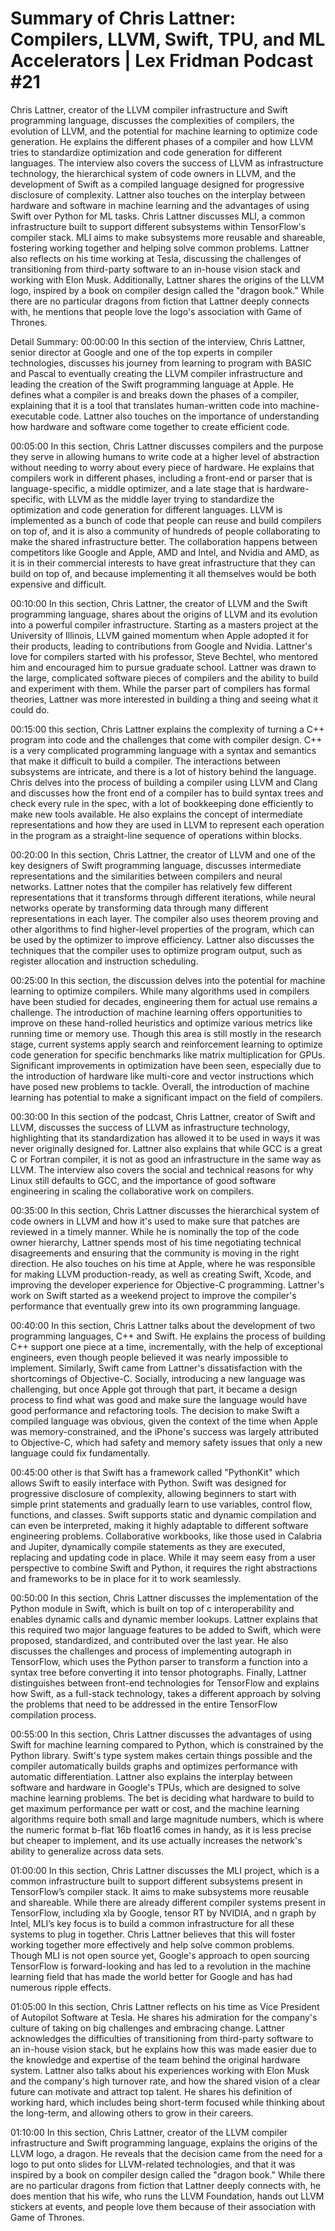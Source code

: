 # Summary of Chris Lattner: Compilers, LLVM, Swift, TPU, and ML Accelerators | Lex Fridman Podcast #21

Chris Lattner, creator of the LLVM compiler infrastructure and Swift programming language, discusses the complexities of compilers, the evolution of LLVM, and the potential for machine learning to optimize code generation. He explains the different phases of a compiler and how LLVM tries to standardize optimization and code generation for different languages. The interview also covers the success of LLVM as infrastructure technology, the hierarchical system of code owners in LLVM, and the development of Swift as a compiled language designed for progressive disclosure of complexity. Lattner also touches on the interplay between hardware and software in machine learning and the advantages of using Swift over Python for ML tasks.
Chris Lattner discusses MLI, a common infrastructure built to support different subsystems within TensorFlow's compiler stack. MLI aims to make subsystems more reusable and shareable, fostering working together and helping solve common problems. Lattner also reflects on his time working at Tesla, discussing the challenges of transitioning from third-party software to an in-house vision stack and working with Elon Musk. Additionally, Lattner shares the origins of the LLVM logo, inspired by a book on compiler design called the "dragon book." While there are no particular dragons from fiction that Lattner deeply connects with, he mentions that people love the logo's association with Game of Thrones.

Detail Summary: 
00:00:00
In this section of the interview, Chris Lattner, senior director at Google and one of the top experts in compiler technologies, discusses his journey from learning to program with BASIC and Pascal to eventually creating the LLVM compiler infrastructure and leading the creation of the Swift programming language at Apple. He defines what a compiler is and breaks down the phases of a compiler, explaining that it is a tool that translates human-written code into machine-executable code. Lattner also touches on the importance of understanding how hardware and software come together to create efficient code.

00:05:00
In this section, Chris Lattner discusses compilers and the purpose they serve in allowing humans to write code at a higher level of abstraction without needing to worry about every piece of hardware. He explains that compilers work in different phases, including a front-end or parser that is language-specific, a middle optimizer, and a late stage that is hardware-specific, with LLVM as the middle layer trying to standardize the optimization and code generation for different languages. LLVM is implemented as a bunch of code that people can reuse and build compilers on top of, and it is also a community of hundreds of people collaborating to make the shared infrastructure better. The collaboration happens between competitors like Google and Apple, AMD and Intel, and Nvidia and AMD, as it is in their commercial interests to have great infrastructure that they can build on top of, and because implementing it all themselves would be both expensive and difficult.

00:10:00
In this section, Chris Lattner, the creator of LLVM and the Swift programming language, shares about the origins of LLVM and its evolution into a powerful compiler infrastructure. Starting as a masters project at the University of Illinois, LLVM gained momentum when Apple adopted it for their products, leading to contributions from Google and Nvidia. Lattner's love for compilers started with his professor, Steve Bechtel, who mentored him and encouraged him to pursue graduate school. Lattner was drawn to the large, complicated software pieces of compilers and the ability to build and experiment with them. While the parser part of compilers has formal theories, Lattner was more interested in building a thing and seeing what it could do.

00:15:00
this section, Chris Lattner explains the complexity of turning a C++ program into code and the challenges that come with compiler design. C++ is a very complicated programming language with a syntax and semantics that make it difficult to build a compiler. The interactions between subsystems are intricate, and there is a lot of history behind the language. Chris delves into the process of building a compiler using LLVM and Clang and discusses how the front end of a compiler has to build syntax trees and check every rule in the spec, with a lot of bookkeeping done efficiently to make new tools available. He also explains the concept of intermediate representations and how they are used in LLVM to represent each operation in the program as a straight-line sequence of operations within blocks.

00:20:00
In this section, Chris Lattner, the creator of LLVM and one of the key designers of Swift programming language, discusses intermediate representations and the similarities between compilers and neural networks. Lattner notes that the compiler has relatively few different representations that it transforms through different iterations, while neural networks operate by transforming data through many different representations in each layer. The compiler also uses theorem proving and other algorithms to find higher-level properties of the program, which can be used by the optimizer to improve efficiency. Lattner also discusses the techniques that the compiler uses to optimize program output, such as register allocation and instruction scheduling.

00:25:00
In this section, the discussion delves into the potential for machine learning to optimize compilers. While many algorithms used in compilers have been studied for decades, engineering them for actual use remains a challenge. The introduction of machine learning offers opportunities to improve on these hand-rolled heuristics and optimize various metrics like running time or memory use. Though this area is still mostly in the research stage, current systems apply search and reinforcement learning to optimize code generation for specific benchmarks like matrix multiplication for GPUs. Significant improvements in optimization have been seen, especially due to the introduction of hardware like multi-core and vector instructions which have posed new problems to tackle. Overall, the introduction of machine learning has potential to make a significant impact on the field of compilers.

00:30:00
In this section of the podcast, Chris Lattner, creator of Swift and LLVM, discusses the success of LLVM as infrastructure technology, highlighting that its standardization has allowed it to be used in ways it was never originally designed for. Lattner also explains that while GCC is a great C or Fortran compiler, it is not as good an infrastructure in the same way as LLVM. The interview also covers the social and technical reasons for why Linux still defaults to GCC, and the importance of good software engineering in scaling the collaborative work on compilers.

00:35:00
In this section, Chris Lattner discusses the hierarchical system of code owners in LLVM and how it's used to make sure that patches are reviewed in a timely manner. While he is nominally the top of the code owner hierarchy, Lattner spends most of his time negotiating technical disagreements and ensuring that the community is moving in the right direction. He also touches on his time at Apple, where he was responsible for making LLVM production-ready, as well as creating Swift, Xcode, and improving the developer experience for Objective-C programming. Lattner's work on Swift started as a weekend project to improve the compiler's performance that eventually grew into its own programming language.

00:40:00
In this section, Chris Lattner talks about the development of two programming languages, C++ and Swift. He explains the process of building C++ support one piece at a time, incrementally, with the help of exceptional engineers, even though people believed it was nearly impossible to implement. Similarly, Swift came from Lattner's dissatisfaction with the shortcomings of Objective-C. Socially, introducing a new language was challenging, but once Apple got through that part, it became a design process to find what was good and make sure the language would have good performance and refactoring tools. The decision to make Swift a compiled language was obvious, given the context of the time when Apple was memory-constrained, and the iPhone's success was largely attributed to Objective-C, which had safety and memory safety issues that only a new language could fix fundamentally.

00:45:00
other is that Swift has a framework called "PythonKit" which allows Swift to easily interface with Python. Swift was designed for progressive disclosure of complexity, allowing beginners to start with simple print statements and gradually learn to use variables, control flow, functions, and classes. Swift supports static and dynamic compilation and can even be interpreted, making it highly adaptable to different software engineering problems. Collaborative workbooks, like those used in Calabria and Jupiter, dynamically compile statements as they are executed, replacing and updating code in place. While it may seem easy from a user perspective to combine Swift and Python, it requires the right abstractions and frameworks to be in place for it to work seamlessly.

00:50:00
In this section, Chris Lattner discusses the implementation of the Python module in Swift, which is built on top of c interoperability and enables dynamic calls and dynamic member lookups. Lattner explains that this required two major language features to be added to Swift, which were proposed, standardized, and contributed over the last year. He also discusses the challenges and process of implementing autograph in TensorFlow, which uses the Python parser to transform a function into a syntax tree before converting it into tensor photographs. Finally, Lattner distinguishes between front-end technologies for TensorFlow and explains how Swift, as a full-stack technology, takes a different approach by solving the problems that need to be addressed in the entire TensorFlow compilation process.

00:55:00
In this section, Chris Lattner discusses the advantages of using Swift for machine learning compared to Python, which is constrained by the Python library. Swift's type system makes certain things possible and the compiler automatically builds graphs and optimizes performance with automatic differentiation. Lattner also explains the interplay between software and hardware in Google's TPUs, which are designed to solve machine learning problems. The bet is deciding what hardware to build to get maximum performance per watt or cost, and the machine learning algorithms require both small and large magnitude numbers, which is where the numeric format b-flat 16b float16 comes in handy, as it is less precise but cheaper to implement, and its use actually increases the network's ability to generalize across data sets.

01:00:00
In this section, Chris Lattner discusses the MLI project, which is a common infrastructure built to support different subsystems present in TensorFlow’s compiler stack. It aims to make subsystems more reusable and shareable. While there are already different compiler systems present in TensorFlow, including xla by Google, tensor RT by NVIDIA, and n graph by Intel, MLI’s key focus is to build a common infrastructure for all these systems to plug in together. Chris Lattner believes that this will foster working together more effectively and help solve common problems. Though MLI is not open source yet, Google's approach to open sourcing TensorFlow is forward-looking and has led to a revolution in the machine learning field that has made the world better for Google and has had numerous ripple effects.

01:05:00
In this section, Chris Lattner reflects on his time as Vice President of Autopilot Software at Tesla. He shares his admiration for the company's culture of taking on big challenges and embracing change. Lattner acknowledges the difficulties of transitioning from third-party software to an in-house vision stack, but he explains how this was made easier due to the knowledge and expertise of the team behind the original hardware system. Lattner also talks about his experiences working with Elon Musk and the company's high turnover rate, and how the shared vision of a clear future can motivate and attract top talent. He shares his definition of working hard, which includes being short-term focused while thinking about the long-term, and allowing others to grow in their careers.

01:10:00
In this section, Chris Lattner, creator of the LLVM compiler infrastructure and Swift programming language, explains the origins of the LLVM logo, a dragon. He reveals that the decision came from the need for a logo to put onto slides for LLVM-related technologies, and that it was inspired by a book on compiler design called the "dragon book." While there are no particular dragons from fiction that Lattner deeply connects with, he does mention that his wife, who runs the LLVM Foundation, hands out LLVM stickers at events, and people love them because of their association with Game of Thrones.

